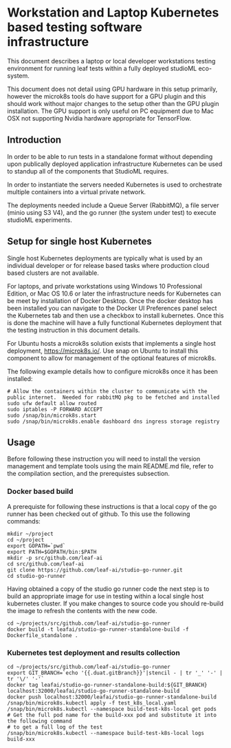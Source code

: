 # Workstation and Laptop Kubernetes based testing software infrastructure

This document describes a laptop or local developer workstations testing environment for running leaf tests within a fully deployed studioML eco-system.

This document does not detail using GPU hardware in this setup primarily, however the microk8s tools do have support for a GPU plugin and this should work without major changes to the setup other than the GPU plugin installation.  The GPU support is only useful on PC equipment due to Mac OSX not supporting Nvidia hardware appropriate for TensorFlow.

## Introduction

In order to be able to run tests in a standalone format without depending upon publically deployed application infrastructure Kubernetes can be used to standup all of the components that StudioML requires.

In order to instantiate the servers needed Kubernetes is used to orchestrate multiple containers into a virtual private network.

The deployments needed include a Queue Server (RabbitMQ), a file server (minio using S3 V4), and the go runner (the system under test) to execute studioML experiments.

## Setup for single host Kubernetes

Single host Kubernetes deployments are typically what is used by an individual developer or for release based tasks where production cloud based clusters are not available.

For laptops, and private workstations using Windows 10 Professional Edition, or Mac OS 10.6 or later the infrastructure needs for Kubernetes can be meet by installation of Docker Desktop.  Once the docker desktop has been installed you can navigate to the Docker UI Preferences panel select the Kubernetes tab and then use a checkbox to install kubernetes.  Once this is done the machine will have a fully functional Kubernetes deployment that the testing instruction in this document details.

For Ubuntu hosts a microk8s solution exists that implements a single host deployment, https://microk8s.io/. Use snap on Ubuntu to install this component to allow for management of the optional features of microk8s.

The following example details how to configure microk8s once it has been installed:

```
# Allow the containers within the cluster to communicate with the public internet.  Needed for rabbitMQ pkg to be fetched and installed
sudo ufw default allow routed
sudo iptables -P FORWARD ACCEPT
sudo /snap/bin/microk8s.start
sudo /snap/bin/microk8s.enable dashboard dns ingress storage registry
```

## Usage

Before following these instruction you will need to install the version management and template tools using the main README.md file, refer to the compilation section, and the prerequistes subsection.

### Docker based build

A prerequiste for following these instructions is that a local copy of the go runner has been checked out of github.  To this use the following commands:

```
mkdir ~/project
cd ~/project
export GOPATH=`pwd`
export PATH=$GOPATH/bin:$PATH
mkdir -p src/github.com/leaf-ai
cd src/github.com/leaf-ai
git clone https://github.com/leaf-ai/studio-go-runner.git
cd studio-go-runner
```

Having obtained a copy of the studio go runner code the next step is to build an appropriate image for use in testing within a local single host kubernetes cluster.  If you make changes to source code you should re-build the image to refresh the contents with the new code.

```
cd ~/projects/src/github.com/leaf-ai/studio-go-runner
docker build -t leafai/studio-go-runner-standalone-build -f Dockerfile_standalone .
```

### Kubernetes test deployment and results collection

```
cd ~/projects/src/github.com/leaf-ai/studio-go-runner
export GIT_BRANCH=`echo '{{.duat.gitBranch}}'|stencil - | tr '_' '-' | tr '\/' '-'`
docker tag leafai/studio-go-runner-standalone-build:${GIT_BRANCH} localhost:32000/leafai/studio-go-runner-standalone-build
docker push localhost:32000/leafai/studio-go-runner-standalone-build
/snap/bin/microk8s.kubectl apply -f test_k8s_local.yaml
/snap/bin/microk8s.kubectl --namespace build-test-k8s-local get pods
# Get the full pod name for the build-xxx pod and substitute it into the following command
# to get a full log of the test
/snap/bin/microk8s.kubectl --namespace build-test-k8s-local logs build-xxx
```
